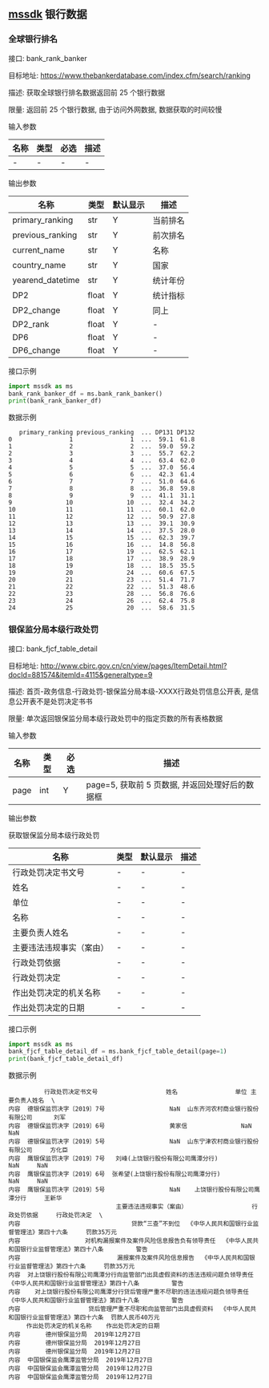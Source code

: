 ## [mssdk](https://github.com/cdmaxsmart/mssdk) 银行数据

### 全球银行排名

接口: bank_rank_banker

目标地址: https://www.thebankerdatabase.com/index.cfm/search/ranking

描述: 获取全球银行排名数据返回前 25 个银行数据

限量: 返回前 25 个银行数据, 由于访问外网数据, 数据获取的时间较慢

输入参数

| 名称   | 类型 | 必选 | 描述  |
| -------- | ---- | ---- | --- |
| - | -  | -    |  -|

输出参数

| 名称          | 类型 | 默认显示 | 描述           |
| --------------- | ----- | -------- | ---------------- |
| primary_ranking      | str   | Y        | 当前排名  |  
| previous_ranking      | str   | Y        | 前次排名  |  
| current_name      | str   | Y        | 名称  |  
| country_name      | str   | Y        | 国家  |  
| yearend_datetime      | str   | Y        | 统计年份  |  
| DP2      | float   | Y        | 统计指标  |  
| DP2_change      | float   | Y        | 同上  |
| DP2_rank      | float   | Y        | -  |
| DP6      | float   | Y        | -  |
| DP6_change      | float   | Y        | -  |

接口示例

```python
import mssdk as ms
bank_rank_banker_df = ms.bank_rank_banker()
print(bank_rank_banker_df)
```

数据示例

```
   primary_ranking previous_ranking  ... DP131 DP132
0                1                1  ...  59.1  61.8
1                2                2  ...  59.0  59.2
2                3                3  ...  55.7  62.2
3                4                4  ...  63.4  62.0
4                5                5  ...  37.0  56.4
5                6                6  ...  42.3  61.4
6                7                7  ...  51.0  64.6
7                8                8  ...  36.8  59.8
8                9                9  ...  41.1  31.1
9               10               10  ...  32.4  34.2
10              11               11  ...  60.1  62.0
11              12               12  ...  50.9  27.8
12              13               13  ...  39.1  30.9
13              14               14  ...  37.5  28.0
14              15               15  ...  62.3  39.7
15              16               16  ...  14.8  56.8
16              17               19  ...  62.5  62.1
17              18               17  ...  38.9  28.9
18              19               18  ...  18.5  35.5
19              20               24  ...  60.6  67.5
20              21               23  ...  51.4  71.7
21              22               22  ...  51.3  48.6
22              23               28  ...  56.8  76.6
23              24               26  ...  62.4  75.8
24              25               20  ...  58.6  31.5
```

### 银保监分局本级行政处罚

接口: bank_fjcf_table_detail

目标地址: http://www.cbirc.gov.cn/cn/view/pages/ItemDetail.html?docId=881574&itemId=4115&generaltype=9

描述: 首页-政务信息-行政处罚-银保监分局本级-XXXX行政处罚信息公开表, 是信息公开表不是处罚决定书书

限量: 单次返回银保监分局本级行政处罚中的指定页数的所有表格数据

输入参数

| 名称   | 类型 | 必选 | 描述                                                                              |
| -------- | ---- | ---- | --- |
| page | int  | Y    |  page=5, 获取前 5 页数据, 并返回处理好后的数据框|

输出参数

获取银保监分局本级行政处罚

| 名称          | 类型 | 默认显示 | 描述           |
| --------------- | ----- | -------- | ---------------- |
| 行政处罚决定书文号      | -   | -        | -  |  
| 姓名      | -   | -        | -  |  
| 单位      | -   | -        | -  |  
| 名称      | -   | -        | -  |  
| 主要负责人姓名      | -   | -        | -  |  
| 主要违法违规事实（案由）      | -   | -        | -  |  
| 行政处罚依据      | -   | -        | -  |  
| 行政处罚决定      | -   | -        | -  |  
| 作出处罚决定的机关名称      | -   | -        | -  |  
| 作出处罚决定的日期      | -   | -        | -  |  

接口示例

```python
import mssdk as ms
bank_fjcf_table_detail_df = ms.bank_fjcf_table_detail(page=1)
print(bank_fjcf_table_detail_df)
```

数据示例
```
          行政处罚决定书文号                   姓名                单位 主要负责人姓名  \
内容  德银保监罚决字〔2019〕7号                  NaN  山东齐河农村商业银行股份有限公司      刘军   
内容  德银保监罚决字〔2019〕6号                  黄家信               NaN     NaN   
内容  德银保监罚决字〔2019〕5号                  NaN  山东宁津农村商业银行股份有限公司     方化臣   
内容  鹰银保监罚决字〔2019〕7号   刘峰(上饶银行股份有限公司鹰潭分行)               NaN     NaN   
内容  鹰银保监罚决字〔2019〕6号  张希望(上饶银行股份有限公司鹰潭分行)               NaN     NaN   
内容  鹰银保监罚决字〔2019〕5号                  NaN    上饶银行股份有限公司鹰潭分行     王新华   
                              主要违法违规事实（案由）                  行政处罚依据     行政处罚决定  \
内容                               贷款“三查”不到位  《中华人民共和国银行业监督管理法》第四十六条     罚款35万元   
内容                  对机构漏报案件及案件风险信息报告负有领导责任  《中华人民共和国银行业监督管理法》第四十八条         警告   
内容                           漏报案件及案件风险信息报告  《中华人民共和国银行业监督管理法》第四十六条     罚款35万元   
内容  对上饶银行股份有限公司鹰潭分行向监管部门出具虚假资料的违法违规问题负领导责任  《中华人民共和国银行业监督管理法》第四十八条         警告   
内容    对上饶银行股份有限公司鹰潭分行贷后管理严重不尽职的违法违规问题负领导责任  《中华人民共和国银行业监督管理法》第四十八条         警告   
内容                   贷后管理严重不尽职和向监管部门出具虚假资料  《中华人民共和国银行业监督管理法》第四十六条  罚款人民币40万元   
     作出处罚决定的机关名称    作出处罚决定的日期  
内容       德州银保监分局  2019年12月27日  
内容       德州银保监分局  2019年12月27日  
内容       德州银保监分局  2019年12月27日  
内容  中国银保监会鹰潭监管分局  2019年12月27日  
内容  中国银保监会鹰潭监管分局  2019年12月27日  
内容  中国银保监会鹰潭监管分局  2019年12月27日  
```

